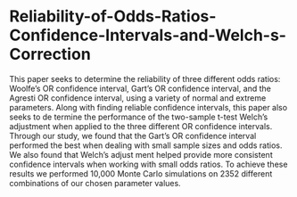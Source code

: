 ﻿# Reliability-of-Odds-Ratios-Confidence-Intervals-and-Welch-s-Correction

 This paper seeks to determine the reliability of three different odds ratios:
 Woolfe’s OR confidence interval, Gart’s OR confidence interval, and the Agresti
 OR confidence interval, using a variety of normal and extreme parameters.
 Along with finding reliable confidence intervals, this paper also seeks to de
termine the performance of the two-sample t-test Welch’s adjustment when
 applied to the three different OR confidence intervals. Through our study, we
 found that the Gart’s OR confidence interval performed the best when dealing
 with small sample sizes and odds ratios. We also found that Welch’s adjust
ment helped provide more consistent confidence intervals when working with
 small odds ratios. To achieve these results we performed 10,000 Monte Carlo
 simulations on 2352 different combinations of our chosen parameter values.
